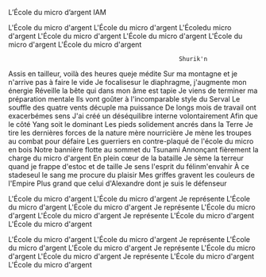 L’École du micro d’argent
IAM


L'École du micro d'argent
L'École du micro d'argent
L'Écoledu micro d'argent
L'École du micro d'argent
L'École du micro d'argent
L'École du micro d'argent
L'École du micro d'argent


                                                    Shurik'n

Assis en tailleur, voilà des heures queje médite
Sur ma montagne et je n'arrive pas à faire le vide
Je focalisesur le diaphragme, j'augmente mon énergie
Réveille la bête qui dans mon âme est tapie
Je viens de terminer ma préparation mentale
Ils vont goûter à l'incomparable style du Serval
Le souffle des quatre vents décuple ma puissance
De longs mois de travail ont exacerbémes sens
J'ai créé un déséquilibre interne volontairement
Afin que le côté Yang soit le dominant
Les pieds solidement ancrés dans la Terre
Je tire les dernières forces de la nature mère nourricière
Je mène les troupes au combat pour défaire
Les guerriers en contre-plaqué de l'école du micro en bois
Notre bannière flotte au sommet du Tsunami
Annonçant fièrement la charge du micro d'argent
En plein cœur de la bataille
Je sème la terreur quand je frappe d'estoc et de taille
Je sens l'esprit du félinm'envahir
À ce stadeseul le sang me procure du plaisir
Mes griffes gravent les couleurs de l'Empire
Plus grand que celui d'Alexandre dont je suis le défenseur

L'École du micro d'argent
L'École du micro d'argent
Je représente
L'École du micro d'argent
L'École du micro d'argent
Je représente
L'École du micro d'argent
L'École du micro d'argent
Je représente
L'École du micro d'argent
L'École du micro d'argent



L'École du micro d'argent
L'École du micro d'argent
Je représente
L'École du micro d'argent
L'École du micro d'argent
Je représente
L'École du micro d'argent
L'École du micro d'argent
Je représente
L'École du micro d'argent
L'École du micro d'argent